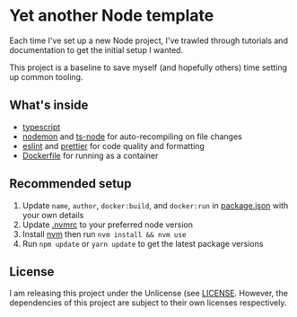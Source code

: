 # Yet another Node template

Each time I've set up a new Node project,
I've trawled through tutorials and documentation
to get the initial setup I wanted.

This project is a baseline to save myself
(and hopefully others) time setting up common tooling.

## What's inside

* [typescript](https://www.npmjs.com/package/typescript)
* [nodemon](https://www.npmjs.com/package/nodemon) and
  [ts-node](https://www.npmjs.com/package/ts-node)
  for auto-recompiling on file changes
* [eslint](https://www.npmjs.com/package/eslint) and
  [prettier](https://www.npmjs.com/package/prettier)
  for code quality and formatting
* [Dockerfile](./Dockerfile) for running as a container

## Recommended setup

1. Update `name`, `author`, `docker:build`, and `docker:run` in [package.json](./package.json)
   with your own details
1. Update [.nvmrc](./.nvmrc) to your preferred node version
1. Install [nvm](https://github.com/nvm-sh/nvm) then run `nvm install && nvm use`
1. Run `npm update` or `yarn update` to get the latest package versions

## License

I am releasing this project under the Unlicense (see [LICENSE](./LICENSE).
However, the dependencies of this project are subject to their own licenses respectively.
